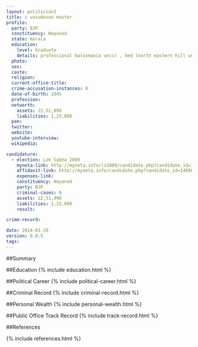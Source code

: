 ```yaml
---
layout: politician2
title: c vasudevan master
profile: 
  party: BJP
  constituency: Wayanad
  state: Kerala
  education: 
    level: Graduate
    details: professional ba(osmania univ) , bed (north eastern hill univ)
  photo: 
  sex: 
  caste: 
  religion: 
  current-office-title: 
  crime-accusation-instances: 0
  date-of-birth: 1945
  profession: 
  networth: 
    assets: 22,51,090
    liabilities: 1,25,000
  pan: 
  twitter: 
  website: 
  youtube-interview: 
  wikipedia: 

candidature: 
  - election: Lok Sabha 2009
    myneta-link: http://myneta.info/ls2009/candidate.php?candidate_id=1469
    affidavit-link: http://myneta.info/candidate.php?candidate_id=1469&scan=original
    expenses-link: 
    constituency: Wayanad 
    party: BJP
    criminal-cases: 0
    assets: 22,51,090
    liabilities: 1,25,000
    result:  

crime-record: 

date: 2014-01-28
version: 0.0.5
tags: 
---
```

##Summary


##Education
{% include education.html %}


##Political Career
{% include political-career.html %}


##Criminal Record
{% include criminal-record.html %}


##Personal Wealth
{% include personal-wealth.html %}


##Public Office Track Record
{% include track-record.html %}


##References


{% include references.html %}
